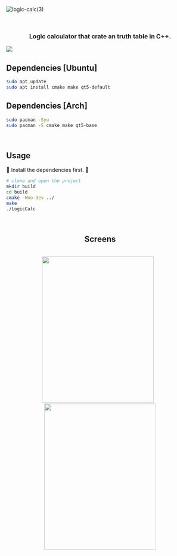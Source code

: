 ![logic-calc(3)](https://user-images.githubusercontent.com/72557256/193321574-34e32c4c-3ea0-4d93-9a58-d197d277c44b.png)

<br>

<h3 align="center">Logic calculator that crate an truth table in C++.</h3>
<img src="http://img.shields.io/static/v1?label=STATUS&message=FINISHED&color=green&style=for-the-badge"/>

## Dependencies [Ubuntu]
```sh
sudo apt update
sudo apt install cmake make qt5-default
```
## Dependencies [Arch]
```sh
sudo pacman -Syu
sudo pacman -S cmake make qt5-base
```

<br>

## Usage
:cop: Install the dependencies first. :cop:

```sh
# clone and open the project
mkdir build
cd build
cmake -Wno-dev ../
make
./LogicCalc
```

<br>

<div align="center">
 <h2>Screens</h2>
 <br>
 <img width="300px" height="390px" src="https://user-images.githubusercontent.com/72557256/193377736-28977741-5998-4c9d-8068-637c4d3dce07.png"></img>&nbsp;&nbsp;&nbsp;
 <img width="300px" height="390px" src="https://user-images.githubusercontent.com/72557256/193377739-bc9edc5c-2678-4c1a-9399-c475b943a4d2.png"></img>
</div>
